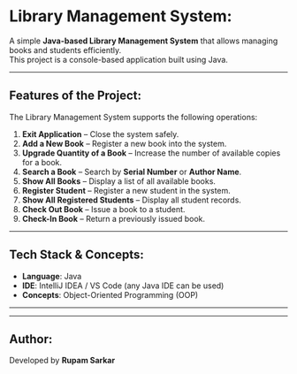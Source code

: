 #  Library Management System: 

A simple **Java-based Library Management System** that allows managing books and students efficiently.  
This project is a console-based application built using Java.  

---

##  Features of the Project:

The Library Management System supports the following operations:  

1. **Exit Application** – Close the system safely.  
2. **Add a New Book** – Register a new book into the system.  
3. **Upgrade Quantity of a Book** – Increase the number of available copies for a book.  
4. **Search a Book** – Search by **Serial Number** or **Author Name**.  
5. **Show All Books** – Display a list of all available books.  
6. **Register Student** – Register a new student in the system.  
7. **Show All Registered Students** – Display all student records.  
8. **Check Out Book** – Issue a book to a student.  
9. **Check-In Book** – Return a previously issued book.  

---

##  Tech Stack & Concepts:
- **Language**: Java  
- **IDE**: IntelliJ IDEA / VS Code (any Java IDE can be used)  
- **Concepts**: Object-Oriented Programming (OOP)  
 

---


---

##  Author:
Developed by **Rupam Sarkar**  
